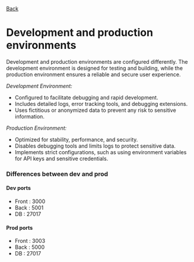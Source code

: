 [Back](../README.md)

# Development and production environments

Development and production environments are configured differently. The development environment is designed for testing and building, while the production environment ensures a reliable and secure user experience.

*Development Environment:*

* Configured to facilitate debugging and rapid development.
* Includes detailed logs, error tracking tools, and debugging extensions.
* Uses fictitious or anonymized data to prevent any risk to sensitive information.

*Production Environment:*

* Optimized for stability, performance, and security.
* Disables debugging tools and limits logs to protect sensitive data.
* Implements strict configurations, such as using environment variables for API keys and sensitive credentials.

### Differences between dev and prod

#### Dev ports
- Front : 3000
- Back : 5001
- DB : 27017

#### Prod ports
- Front : 3003
- Back : 5000
- DB : 27017
